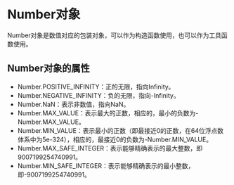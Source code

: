 # Number对象
Number对象是数值对应的包装对象，可以作为构造函数使用，也可以作为工具函数使用。

Number对象的属性
---------
* Number.POSITIVE_INFINITY：正的无限，指向Infinity。
* Number.NEGATIVE_INFINITY：负的无限，指向-Infinity。
* Number.NaN：表示非数值，指向NaN。
* Number.MAX_VALUE：表示最大的正数，相应的，最小的负数为-Number.MAX_VALUE。
* Number.MIN_VALUE：表示最小的正数（即最接近0的正数，在64位浮点数体系中为5e-324），相应的，最接近0的负数为-Number.MIN_VALUE。
* Number.MAX_SAFE_INTEGER：表示能够精确表示的最大整数，即9007199254740991。
* Number.MIN_SAFE_INTEGER：表示能够精确表示的最小整数，即-9007199254740991。


